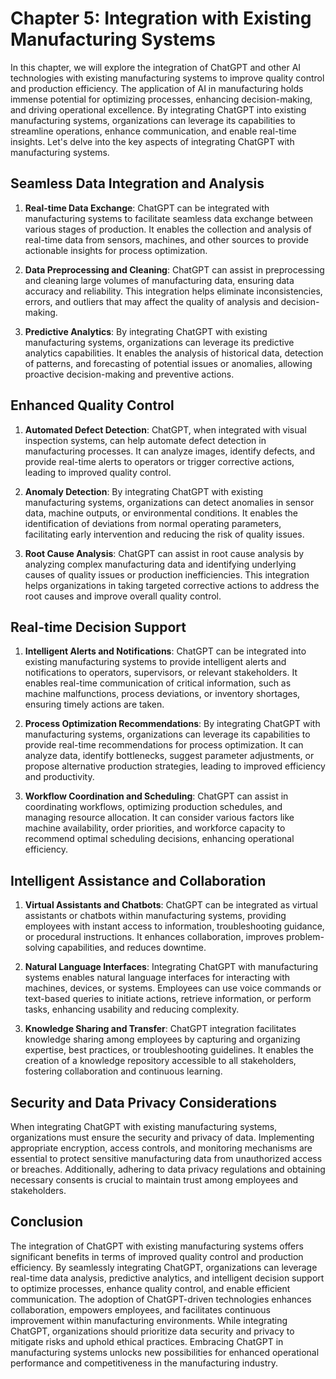 Chapter 5: Integration with Existing Manufacturing Systems
==========================================================

In this chapter, we will explore the integration of ChatGPT and other AI technologies with existing manufacturing systems to improve quality control and production efficiency. The application of AI in manufacturing holds immense potential for optimizing processes, enhancing decision-making, and driving operational excellence. By integrating ChatGPT into existing manufacturing systems, organizations can leverage its capabilities to streamline operations, enhance communication, and enable real-time insights. Let's delve into the key aspects of integrating ChatGPT with manufacturing systems.

Seamless Data Integration and Analysis
--------------------------------------

1. **Real-time Data Exchange**: ChatGPT can be integrated with manufacturing systems to facilitate seamless data exchange between various stages of production. It enables the collection and analysis of real-time data from sensors, machines, and other sources to provide actionable insights for process optimization.

2. **Data Preprocessing and Cleaning**: ChatGPT can assist in preprocessing and cleaning large volumes of manufacturing data, ensuring data accuracy and reliability. This integration helps eliminate inconsistencies, errors, and outliers that may affect the quality of analysis and decision-making.

3. **Predictive Analytics**: By integrating ChatGPT with existing manufacturing systems, organizations can leverage its predictive analytics capabilities. It enables the analysis of historical data, detection of patterns, and forecasting of potential issues or anomalies, allowing proactive decision-making and preventive actions.

Enhanced Quality Control
------------------------

1. **Automated Defect Detection**: ChatGPT, when integrated with visual inspection systems, can help automate defect detection in manufacturing processes. It can analyze images, identify defects, and provide real-time alerts to operators or trigger corrective actions, leading to improved quality control.

2. **Anomaly Detection**: By integrating ChatGPT with existing manufacturing systems, organizations can detect anomalies in sensor data, machine outputs, or environmental conditions. It enables the identification of deviations from normal operating parameters, facilitating early intervention and reducing the risk of quality issues.

3. **Root Cause Analysis**: ChatGPT can assist in root cause analysis by analyzing complex manufacturing data and identifying underlying causes of quality issues or production inefficiencies. This integration helps organizations in taking targeted corrective actions to address the root causes and improve overall quality control.

Real-time Decision Support
--------------------------

1. **Intelligent Alerts and Notifications**: ChatGPT can be integrated into existing manufacturing systems to provide intelligent alerts and notifications to operators, supervisors, or relevant stakeholders. It enables real-time communication of critical information, such as machine malfunctions, process deviations, or inventory shortages, ensuring timely actions are taken.

2. **Process Optimization Recommendations**: By integrating ChatGPT with manufacturing systems, organizations can leverage its capabilities to provide real-time recommendations for process optimization. It can analyze data, identify bottlenecks, suggest parameter adjustments, or propose alternative production strategies, leading to improved efficiency and productivity.

3. **Workflow Coordination and Scheduling**: ChatGPT can assist in coordinating workflows, optimizing production schedules, and managing resource allocation. It can consider various factors like machine availability, order priorities, and workforce capacity to recommend optimal scheduling decisions, enhancing operational efficiency.

Intelligent Assistance and Collaboration
----------------------------------------

1. **Virtual Assistants and Chatbots**: ChatGPT can be integrated as virtual assistants or chatbots within manufacturing systems, providing employees with instant access to information, troubleshooting guidance, or procedural instructions. It enhances collaboration, improves problem-solving capabilities, and reduces downtime.

2. **Natural Language Interfaces**: Integrating ChatGPT with manufacturing systems enables natural language interfaces for interacting with machines, devices, or systems. Employees can use voice commands or text-based queries to initiate actions, retrieve information, or perform tasks, enhancing usability and reducing complexity.

3. **Knowledge Sharing and Transfer**: ChatGPT integration facilitates knowledge sharing among employees by capturing and organizing expertise, best practices, or troubleshooting guidelines. It enables the creation of a knowledge repository accessible to all stakeholders, fostering collaboration and continuous learning.

Security and Data Privacy Considerations
----------------------------------------

When integrating ChatGPT with existing manufacturing systems, organizations must ensure the security and privacy of data. Implementing appropriate encryption, access controls, and monitoring mechanisms are essential to protect sensitive manufacturing data from unauthorized access or breaches. Additionally, adhering to data privacy regulations and obtaining necessary consents is crucial to maintain trust among employees and stakeholders.

Conclusion
----------

The integration of ChatGPT with existing manufacturing systems offers significant benefits in terms of improved quality control and production efficiency. By seamlessly integrating ChatGPT, organizations can leverage real-time data analysis, predictive analytics, and intelligent decision support to optimize processes, enhance quality control, and enable efficient communication. The adoption of ChatGPT-driven technologies enhances collaboration, empowers employees, and facilitates continuous improvement within manufacturing environments. While integrating ChatGPT, organizations should prioritize data security and privacy to mitigate risks and uphold ethical practices. Embracing ChatGPT in manufacturing systems unlocks new possibilities for enhanced operational performance and competitiveness in the manufacturing industry.
